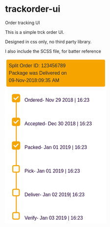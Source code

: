 # trackorder-ui
Order tracking UI

This is a simple trck order UI.

Designed in css only, no third party library.

I also include the SCSS file, for batter reference

![track-order-screenshot](track-order.png)
